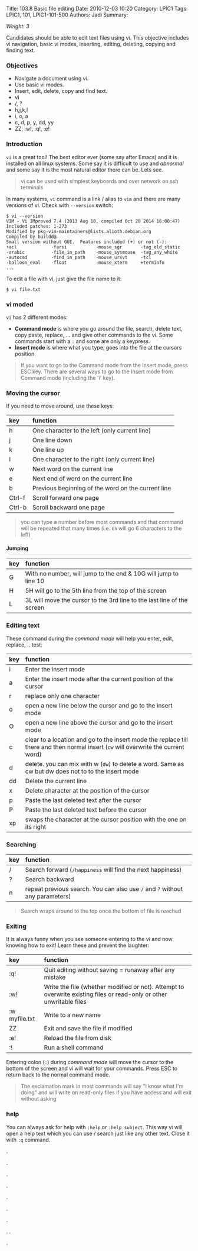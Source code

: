 Title: 103.8 Basic file editing
Date: 2010-12-03 10:20
Category: LPIC1
Tags: LPIC1, 101, LPIC1-101-500
Authors: Jadi
Summary: 

_Weight: 3_

Candidates should be able to edit text files using vi. This objective includes vi navigation, basic vi modes, inserting, editing, deleting, copying and finding text.

### Objectives

* Navigate a document using vi.
* Use basic vi modes.
* Insert, edit, delete, copy and find text.
* vi
* /, ?
* h,j,k,l
* i, o, a
* c, d, p, y, dd, yy
* ZZ, :w!, :q!, :e!

### Introduction

`vi` is a great tool! The best editor ever \(some say after Emacs\) and it is installed on all linux systems. Some say it is difficult to use and _abnormal_ and some say it is the most natural editor there can be. Lets see.

> vi can be used with simplest keyboards and over network on ssh terminals

In many systems, `vi` command is a link / alias to `vim` and there are many versions of vi. Check with `--version` switch:

```text
$ vi --version
VIM - Vi IMproved 7.4 (2013 Aug 10, compiled Oct 20 2014 16:08:47)
Included patches: 1-273
Modified by pkg-vim-maintainers@lists.alioth.debian.org
Compiled by buildd@
Small version without GUI.  Features included (+) or not (-):
+acl             -farsi           -mouse_sgr       -tag_old_static
-arabic          -file_in_path    -mouse_sysmouse  -tag_any_white
-autocmd         -find_in_path    -mouse_urxvt     -tcl
-balloon_eval    -float           -mouse_xterm     +terminfo
...
```

To edit a file with vi, just give the file name to it:

```text
$ vi file.txt
```

### vi moded

`vi` has 2 different modes:

* **Command mode** is where you go around the file, search, delete text, copy paste, replace, ... and give other commands to the vi. Some commands start with a `:` and some are only a keypress.
* **Insert mode** is where what you type, goes into the file at the cursors position.

> If you want to go to the Command mode from the Insert mode, press ESC key. There are several ways to go to the Insert mode from Command mode \(including the 'i' key\).

### Moving the cursor

If you need to move around, use these keys:

| key | function |
| :--- | :--- |
| h | One character to the left \(only current line\) |
| j | One line down |
| k | One line up |
| l | One character to the right \(only current line\) |
| w | Next word on the current line |
| e | Next end of word on the current line |
| b | Previous beginning of the word on the current line |
| Ctrl-f | Scroll forward one page |
| Ctrl-b | Scroll backward one page |

> you can type a number before most commands and that command will be repeated that many times \(i.e. `6h` will go 6 characters to the left\)

#### Jumping

| key | function |
| :--- | :--- |
| G | With no number, will jump to the end & 10G will jump to line 10 |
| H | 5H will go to the 5th line from the top of the screen |
| L | 3L will move the cursor to the 3rd line to the last line of the screen |

### Editing text

These command during the _command mode_ will help you enter, edit, replace, .. test:

| key | function |
| :--- | :--- |
| i | Enter the insert mode |
| a | Enter the insert mode after the current position of the cursor |
| r | replace only one character |
| o | open a new line below the cursor and go to the insert mode |
| O | open a new line above the cursor and go to the insert mode |
| c | clear to a location and go to the insert mode the replace till there and then normal insert \(`cw` will overwrite the current word\) |
| d | delete. you can mix with w \(`dw`\) to delete a word. Same as cw but dw does not to to the insert mode |
| dd | Delete the current line |
| x | Delete character at the position of the cursor |
| p | Paste the last deleted text after the cursor |
| P | Paste the last deleted text before the cursor |
| xp | swaps the character at the cursor position with the one on its right |

### Searching

| key | function |
| :--- | :--- |
| / | Search forward \(`/happiness` will find the next happiness\) |
| ? | Search backward |
| n | repeat previous search. You can also use `/` and `?` without any parameters\) |

> Search wraps around to the top once the bottom of file is reached

### Exiting

It is always funny when you see someone entering to the vi and now knowing how to exit! Learn these and prevent the laughter:

| key | function |
| :--- | :--- |
| :q! | Quit editing without saving = runaway after any mistake |
| :w! | Write the file \(whether modified or not\). Attempt to overwrite existing files or read-only or other unwritable files |
| :w myfile.txt | Write to a new name |
| ZZ | Exit and save the file if modified |
| :e! | Reload the file from disk |
| :! | Run a shell command |

Entering colon \(`:`\) during _command mode_ will move the cursor to the bottom of the screen and vi will wait for your commands. Press ESC to return back to the normal command mode.

> The exclamation mark in most commands will say "I know what I'm doing" and will write on read-only files if you have access and will exit without asking

### help

You can always ask for help with `:help` or `:help subject`. This way vi will open a help text which you can use / search just like any other text. Close it with `:q` command.

.

.

.

.

.

.

.

. .

.

